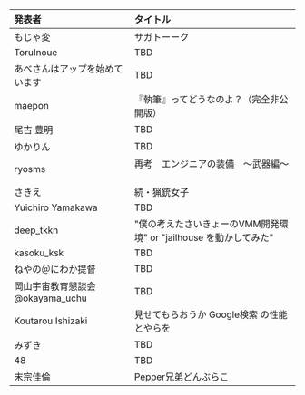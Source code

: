 | 発表者                           | タイトル                                                          |
|:---------------------------------|:------------------------------------------------------------------|
| もじゃ変                         | サガトーーク                                                      |
| ToruInoue                        | TBD                                                               |
| あべさんはアップを始めています   | TBD                                                               |
| maepon                           | 『執筆』ってどうなのよ？（完全非公開版）                          |
| 尾古 豊明                        | TBD                                                               |
| ゆかりん                         | TBD                                                               |
| ryosms                           | 再考　エンジニアの装備　〜武器編〜                              　|
| さきえ                           | 続・猟銃女子                                                      |
| Yuichiro Yamakawa                | TBD                                                               |
| deep_tkkn                        | "僕の考えたさいきょーのVMM開発環境" or "jailhouse を動かしてみた" |
| kasoku_ksk                       | TBD                                                               |
| ねやの＠にわか提督               | TBD                                                               |
| 岡山宇宙教育懇談会 @okayama_uchu | TBD                                                               |
| Koutarou  Ishizaki               | 見せてもらおうか Google検索 の性能とやらを                        |
| みずき                           | TBD                                                               |
| 48                               | TBD                                                               |
| 末宗佳倫                         | Pepper兄弟どんぶらこ                                              |
